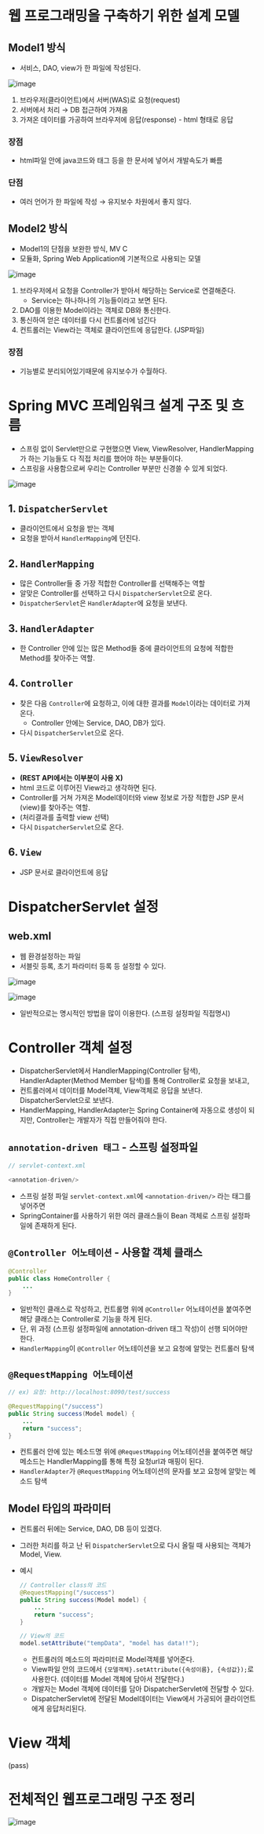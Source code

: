 # 웹 프로그래밍을 구축하기 위한 설계 모델

## Model1 방식

- 서비스, DAO, view가 한 파일에 작성된다.

![image](https://github.com/yeawonbong/study-spring/assets/75327385/0e0f7b48-3226-4de3-950e-5b28c038d6b9)


1. 브라우저(클라이언트)에서 서버(WAS)로 요청(request)
2. 서버에서 처리 → DB 접근하여 가져옴
3. 가져온 데이터를 가공하여 브라우저에 응답(response) - html 형태로 응답

### 장점

- html파일 안에 java코드와 태그 등을 한 문서에 넣어서 개발속도가 빠름

### 단점

- 여러 언어가 한 파일에 작성 → 유지보수 차원에서 좋지 않다.

## Model2 방식

- Model1의 단점을 보완한 방식, MV C
- 모듈화, Spring Web Application에 기본적으로 사용되는 모델

![image](https://github.com/yeawonbong/study-spring/assets/75327385/7bf7a3f4-343a-4d57-815a-34e46f6aa34a)


1. 브라우저에서 요청을 Controller가 받아서 해당하는 Service로 연결해준다. 
    - Service는 하나하나의 기능들이라고 보면 된다.
2. DAO를 이용한 Model이라는 객체로 DB와 통신한다. 
3. 통신하여 얻은 데이터를 다시 컨트롤러에 넘긴다
4. 컨트롤러는 View라는 객체로 클라이언트에 응답한다. (JSP파일)

### 장점

- 기능별로 분리되어있기때문에 유지보수가 수월하다.

# Spring MVC 프레임워크 설계 구조 및 흐름

- 스프링 없이 Servlet만으로 구현했으면 View, ViewResolver, HandlerMapping가 하는 기능들도 다 직접 처리를 했어야 하는 부분들이다.
- 스프링을 사용함으로써 우리는 Controller 부분만 신경쓸 수 있게 되었다.

![image](https://github.com/yeawonbong/study-spring/assets/75327385/acc9b8a8-1b37-410a-92ac-b5f442e36b01)


## 1. `DispatcherServlet`

- 클라이언트에서 요청을 받는 객체
- 요청을 받아서 `HandlerMapping`에 던진다.

## 2. `HandlerMapping`

- 많은 Controller들 중 가장 적합한 Controller를 선택해주는 역할
- 알맞은 Controller를 선택하고 다시 `DispatcherServlet`으로 온다.
- `DispatcherServlet`은 `HandlerAdapter`에 요청을 보낸다.

## 3. `HandlerAdapter`

- 한 Controller 안에 있는 많은 Method들 중에 클라이언트의 요청에 적합한 Method를 찾아주는 역할.

## 4. `Controller`

- 찾은 다음 `Controller`에 요청하고, 이에 대한 결과를 `Model`이라는 데이터로 가져온다.
    - Controller 안에는 Service, DAO, DB가 있다.
- 다시 `DispatcherServlet`으로 온다.

## 5. `ViewResolver`

- **(REST API에서는 이부분이 사용 X)**
- html 코드로 이루어진 View라고 생각하면 된다.
- Controller를 거쳐 가져온 Model데이터와 view 정보로 가장 적합한 JSP 문서(view)를 찾아주는 역할.
- (처리결과를 출력할 view 선택)
- 다시 `DispatcherServlet`으로 온다.

## 6. `View`

- JSP 문서로 클라이언트에 응답

# DispatcherServlet 설정

## web.xml

- 웹 환경설정하는 파일
- 서블릿 등록, 초기 파라미터 등록 등 설정할 수 있다.

![image](https://github.com/yeawonbong/study-spring/assets/75327385/41b5d795-8ed0-4144-8caa-599877fa857f)


![image](https://github.com/yeawonbong/study-spring/assets/75327385/df37b9d5-7c22-4ae7-acab-cec29dab57de)


- 일반적으로는 명시적인 방법을 많이 이용한다. (스프링 설정파일 직접명시)

# Controller 객체 설정

- DispatcherServlet에서 HandlerMapping(Controller 탐색), HandlerAdapter(Method Member 탐색)를 통해 Controller로 요청을 보내고,
- 컨트롤러에서 데이터를 Model객체, View객체로 응답을 보낸다. DispatcherServlet으로 보낸다.
- HandlerMapping, HandlerAdapter는 Spring Container에 자동으로 생성이 되지만, Controller는 개발자가 직접 만들어줘야 한다.

## `annotation-driven 태그` - 스프링 설정파일

```java
// servlet-context.xml

<annotation-driven/>
```

- 스프링 설정 파일 `servlet-context.xml`에 `<annotation-driven/>` 라는 태그를 넣어주면
- SpringContainer를 사용하기 위한 여러 클래스들이 Bean 객체로 스프링 설정파일에 존재하게 된다.

## `@Controller 어노테이션` - 사용할 객체 클래스

```java
@Controller
public class HomeController {
	...
}
```

- 일반적인 클래스로 작성하고, 컨트롤명 위에 `@Controller` 어노테이션을 붙여주면 해당 클래스는 Controller로 기능을 하게 된다.
- 단, 위 과정 (스프링 설정파일에 annotation-driven 태그 작성)이 선행 되어야만 한다.
- `HandlerMapping`이 `@Controller` 어노테이션을 보고 요청에 알맞는 컨트롤러 탐색

## `@RequestMapping 어노테이션`

```java
// ex) 요청: http://localhost:8090/test/success

@RequestMapping("/success")
public String success(Model model) {
	...
	return "success";
}
```

- 컨트롤러 안에 있는 메소드명 위에 `@RequestMapping` 어노테이션을 붙여주면 해당 메소드는 HandlerMapping를 통해 특정 요청url과 매핑이 된다.
- `HandlerAdapter`가 `@RequestMapping` 어노테이션의 문자를 보고 요청에 알맞는 메소드 탐색

## Model 타입의 파라미터

- 컨트롤러 뒤에는 Service, DAO, DB 등이 있겠다.
- 그러한 처리를 하고 난 뒤 `DispatcherServlet`으로 다시 올릴 때 사용되는 객체가 Model, View.
- 예시
    
    ```java
    // Controller class의 코드
    @RequestMapping("/success")
    public String success(Model model) {
    	...
    	return "success";
    }
    
    // View의 코드
    model.setAttribute("tempData", "model has data!!");
    ```
    
    - 컨트롤러의 메소드의 파라미터로 Model객체를 넣어준다.
    - View파일 안의 코드에서 `{모델객체}.setAttribute({속성이름}, {속성값});`로 사용한다. (데이터를 Model 객체에 담아서 전달한다.)
    - 개발자는 Model 객체에 데이터를 담아 DispatcherServlet에 전달할 수 있다.
    - DispatcherServlet에 전달된 Model데이터는 View에서 가공되어 클라이언트에게 응답처리된다.
    

# View 객체

(pass)

# 전체적인 웹프로그래밍 구조 정리
![image](https://github.com/yeawonbong/study-spring/assets/75327385/f80490fe-eb2f-4062-8633-423ce2c01f0e)


